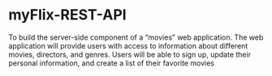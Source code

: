 # myFlix-REST-API
To build the server-side component of a “movies” web application. 
The web application will provide users with access to information about different movies, directors, and genres. 
Users will be able to sign up, update their personal information, and create a list of their favorite movies
